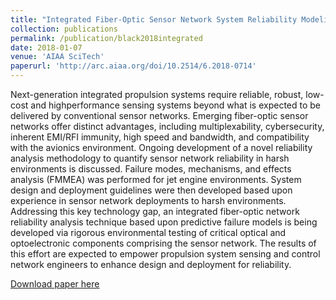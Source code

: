 ```yaml
---
title: "Integrated Fiber-Optic Sensor Network System Reliability Modeling and Analysis for Aerospace Applications"
collection: publications
permalink: /publication/black2018integrated
date: 2018-01-07
venue: 'AIAA SciTech'
paperurl: 'http://arc.aiaa.org/doi/10.2514/6.2018-0714'
---
```

Next-generation integrated propulsion systems require reliable, robust, low-cost and highperformance sensing systems beyond what is expected to be delivered by conventional sensor networks. Emerging fiber-optic sensor networks offer distinct advantages, including multiplexability, cybersecurity, inherent EMI/RFI immunity, high speed and bandwidth, and compatibility with the avionics environment. Ongoing development of a novel reliability analysis methodology to quantify sensor network reliability in harsh environments is discussed. Failure modes, mechanisms, and effects analysis (FMMEA) was performed for jet engine environments. System design and deployment guidelines were then developed based upon experience in sensor network deployments to harsh environments. Addressing this key technology gap, an integrated fiber-optic network reliability analysis technique based upon  predictive failure models is being developed via rigorous environmental testing of critical optical and optoelectronic components comprising the sensor network. The results of this effort are expected to empower propulsion system sensing and control network engineers to enhance design and deployment for reliability.

[Download paper here](http://arc.aiaa.org/doi/10.2514/6.2018-0714)
